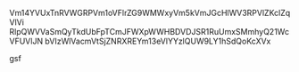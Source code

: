 Vm14YVUxTnRVWGRPVm1oVFlrZG9WMWxyVm5kVmJGcHlWV3RPVlZKclZqVlVi
RlpQWVVaSmQyTkdUbFpTCmJFWXpWWHBDVDJSR1RuUmxSMmhyQ21WcVFUVlJN
bVIzWlVacmVtSjZNRXREYm13eVlYYzlQUW9LY1hSdQoKcXVx

gsf